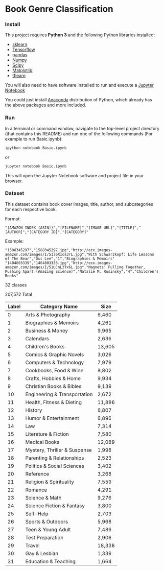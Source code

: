 # Book Genre Classification
 




### Install 

This project requires **Python 3** and the following Python libraries installed:

- [sklearn](http://scikit-learn.com/)
- [Tensorflow](http://tensorflow.org/)
- [pandas](pandas.pydata.org/)
- [Numpy](http://numpy.org/)
- [Scipy](http://scipy.org/)
- [Matplotlib](https://matplotlib.org/) 
- [tflearn](https://tflearn.org/)



You will also need to have software installed to run and execute a [Jupyter Notebook](http://ipython.org/notebook.html)

You could just install [Anaconda](http://continuum.io/downloads) distribution of Python, which already has the above packages and more included. 


### Run

In a terminal or command window, navigate to the top-level project directory  (that contains this README) and run one of the following commands (For example to run Basic.ipynb):


```bash
ipython notebook Basic.ipynb
```  
or
```bash
jupyter notebook Basic.ipynb
```

This will open the Jupyter Notebook software and project file in your browser.


### Dataset

This dataset contains book cover images, title, author, and subcategories for each respective book.

Format:
```
"[AMAZON INDEX (ASIN)}","[FILENAME]","[IMAGE URL]","[TITLE]","[AUTHOR]","[CATEGORY ID]","[CATEGORY]"
```

Example:
```
"1588345297","1588345297.jpg","http://ecx.images-amazon.com/images/I/51l6XIoa3rL.jpg","With Schwarzkopf: Life Lessons of The Bear","Gus Lee","1","Biographies & Memoirs"
"1404803335","1404803335.jpg","http://ecx.images-amazon.com/images/I/51UJnL3Tx6L.jpg","Magnets: Pulling Together, Pushing Apart (Amazing Science)","Natalie M. Rosinsky","4","Children's Books"
```

32 classes

207,572 Total

|Label|Category Name|Size|
|---|---|---|
|0|Arts & Photography|6,460|
|1|Biographies & Memoirs|4,261|
|2|Business & Money|9,965|
|3|Calendars|2,636|
|4|Children's Books|13,605|
|5|Comics & Graphic Novels|3,026|
|6|Computers & Technology|7,979|
|7|Cookbooks, Food & Wine|8,802|
|8|Crafts, Hobbies & Home|9,934|
|9|Christian Books & Bibles|9,139|
|10|Engineering & Transportation|2,672|
|11|Health, Fitness & Dieting|11,886|
|12|History|6,807|
|13|Humor & Entertainment|6,896|
|14|Law|7,314|
|15|Literature & Fiction|7,580|
|16|Medical Books|12,089|
|17|Mystery, Thriller & Suspense|1,998|
|18|Parenting & Relationships|2,523|
|19|Politics & Social Sciences|3,402|
|20|Reference|3,268|
|21|Religion & Spirituality|7,559|
|22|Romance|4,291|
|23|Science & Math|9,276|
|24|Science Fiction & Fantasy|3,800|
|25|Self-Help|2,703|
|26|Sports & Outdoors|5,968|
|27|Teen & Young Adult|7,489|
|28|Test Preparation|2,906|
|29|Travel|18,338|
|30|Gay & Lesbian|1,339|
|31|Education & Teaching|1,664|